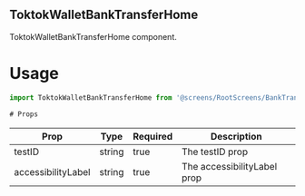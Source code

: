 ## ToktokWalletBankTransferHome
ToktokWalletBankTransferHome component.

# Usage
```js
import ToktokWalletBankTransferHome from '@screens/RootScreens/BankTransferScreens/ToktokWalletBankTransferHome';

# Props
```
Prop                      | Type                  | Required                | Description
--------------------------|-----------------------|-------------------------|--------------------------
testID                    | string                | true                    | The testID prop
accessibilityLabel        | string                | true                    | The accessibilityLabel prop
